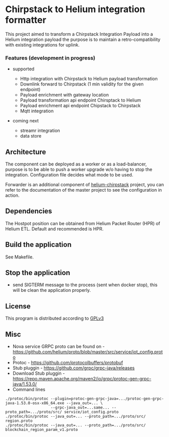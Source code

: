 # Chirpstack to Helium integration formatter

This project aimed to transform a Chirpstack Integration Payload into a Helium integration payload
the  purpose is to maintain a retro-compatibility with existing integrations for uplink.

### Features (development in progress)

 * supported
   - Http integration with Chirpstack to Helium payload transformation
   - Downlink forward to Chirpstack (1 min validity for the given endpoint)
   - Payload enrichment with gateway location
   - Payload transformation api endpoint Chirsptack to Helium
   - Payload enrichment api endpoint Chipstack to Chirpstack
   - Mqtt integration

 * coming next 
   - streamr integration
   - data store

## Architecture
The component can be deployed as a worker or as a load-balancer, purpose is to be able to push a worker upgrade w/o
having to stop the integration. Configuration file decides what mode to be used.

Forwarder is an additional component of [helium-chirpstack](https://github.com/disk91/helium-chirpstack) project, you can refer to the documentation of the master project
to see the configuration in action.

## Dependencies

The Hostpot position can be obtained from Helium Packet Router (HPR) of Helium ETL. Default and recommended is HPR. 

## Build the application

See Makefile.

## Stop the application
- send SIGTERM message to the process (sent when docker stop), this will be clean the application properly.

## License
This program is distributed according to [GPLv3](https://www.gnu.org/licenses/gpl-3.0.en.html) 

## Misc
- Nova service GRPC proto can be found on - https://github.com/helium/proto/blob/master/src/service/iot_config.proto
- Protoc - https://github.com/protocolbuffers/protobuf
- Stub pluggin - https://github.com/grpc/grpc-java/releases
- Download Stub pluggin - https://repo.maven.apache.org/maven2/io/grpc/protoc-gen-grpc-java/1.53.0/
- Command lines
```agsl
./protoc/bin/protoc --plugin=protoc-gen-grpc-java=.../protoc-gen-grpc-java-1.53.0-osx-x86_64.exe --java_out=... \
                    --grpc-java_out=...same... --proto_path=.../proto/src/ service/iot_config.proto
./protoc/bin/protoc --java_out=... --proto_path=.../proto/src/ region.proto
./protoc/bin/protoc --java_out=... --proto_path=.../proto/src/ blockchain_region_param_v1.proto
```
